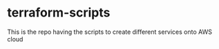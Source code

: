 # terraform-scripts
This is the repo having the scripts to create different services onto AWS cloud
